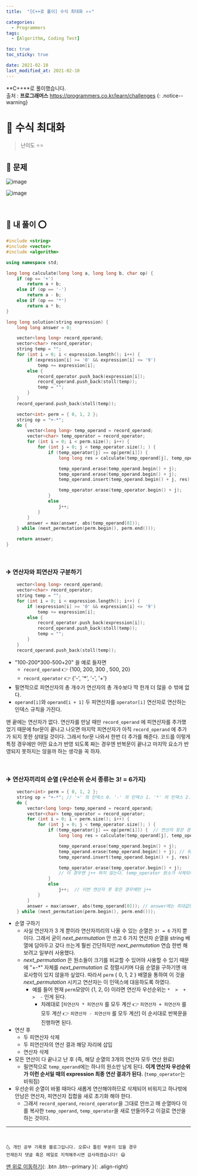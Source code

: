 ```yaml
---
title:  "[C++로 풀이] 수식 최대화 ⭐⭐" 

categories:
  - Programmers
tags:
  - [Algorithm, Coding Test]

toc: true
toc_sticky: true

date: 2021-02-10
last_modified_at: 2021-02-10
---
```

**C++**로 풀이했습니다.  
출처 : **프로그래머스** <https://programmers.co.kr/learn/challenges>
{: .notice--warning}

# 📌 수식 최대화

> 난이도 ⭐⭐

## 🚀 문제

![image](https://user-images.githubusercontent.com/42318591/107517287-eb5d1080-6bf0-11eb-9437-f2a2c2de61e1.png)

![image](https://user-images.githubusercontent.com/42318591/107517316-f1eb8800-6bf0-11eb-9319-f2ee9bfae3f9.png)


<br>

## 🚀 내 풀이 ⭕

```cpp
#include <string>
#include <vector>
#include <algorithm>

using namespace std;

long long calculate(long long a, long long b, char op) {
    if (op == '+')
        return a + b;
    else if (op == '-')
        return a - b;
    else if (op == '*')
        return a * b;
}

long long solution(string expression) {
    long long answer = 0;

    vector<long long> record_operand;
    vector<char> record_operator;
    string temp = "";
    for (int i = 0; i < expression.length(); i++) {
        if (expression[i] >= '0' && expression[i] <= '9')
            temp += expression[i];
        else {
            record_operator.push_back(expression[i]);
            record_operand.push_back(stoll(temp));
            temp = "";
        }
    }
    record_operand.push_back(stoll(temp));

    vector<int> perm = { 0, 1, 2 };
    string op = "+-*";
    do {
        vector<long long> temp_operand = record_operand;
        vector<char> temp_operator = record_operator;
        for (int i = 0; i < perm.size(); i++) {
            for (int j = 0; j < temp_operator.size(); ) {
                if (temp_operator[j] == op[perm[i]]) {
                    long long res = calculate(temp_operand[j], temp_operand[j + 1], temp_operator[j]);

                    temp_operand.erase(temp_operand.begin() + j);
                    temp_operand.erase(temp_operand.begin() + j);
                    temp_operand.insert(temp_operand.begin() + j, res);

                    temp_operator.erase(temp_operator.begin() + j);
                }
                else
                    j++;
            }
        }
        answer = max(answer, abs(temp_operand[0]));
    } while (next_permutation(perm.begin(), perm.end()));

    return answer;
}
```

<br>

### ✈ 연산자와 피연산자 구분하기

```cpp
    vector<long long> record_operand;
    vector<char> record_operator;
    string temp = "";
    for (int i = 0; i < expression.length(); i++) {
        if (expression[i] >= '0' && expression[i] <= '9')
            temp += expression[i];
        else {
            record_operator.push_back(expression[i]);
            record_operand.push_back(stoll(temp));
            temp = "";
        }
    }
    record_operand.push_back(stoll(temp));
```

- "100-200*300-500+20" 을 예로 들자면
  - `record_operand` 👉 {100, 200, 300 , 500, 20}
  - `record_operator` 👉 {'-', '*', '-', '+'}
- 필연적으로 피연산자의 총 개수가 연산자의 총 개수보다 딱 한개 더 많을 수 밖에 없다.
- `operand[i]`와 `operand[i + 1]` 두 피연산자를 `operator[i]` 연산자로 연산하는 인덱스 규칙을 가진다. 

맨 끝에는 연산자가 없다. 연산자를 만날 때만 `record_operand` 에 피연산자를 추가했었기 때문에 for문이 끝나고 나오면 마지막 피연산자가 아직 `record_operand` 에 추가가 되지 못한 상태일 것이다. 그래서 for문 나와서 한번 더 추가를 해준다. 코드를 이렇게 특정 경우에만 어떤 요소가 반영 되도록 짜는 경우엔 반복문이 끝나고 마지막 요소가 반영되지 못하지는 않을까 하는 생각을 꼭 하자.

<br>

### ✈ 연산자끼리의 순열 (우선순위 순서 종류는 3! = 6가지) 

```cpp
    vector<int> perm = { 0, 1, 2 };
    string op = "+-*"; // '+' 의 인덱스 0. '-' 의 인덱스 1. '*' 의 인덱스 2.
    do {
        vector<long long> temp_operand = record_operand;
        vector<char> temp_operator = record_operator;
        for (int i = 0; i < perm.size(); i++) {
            for (int j = 0; j < temp_operator.size(); ) {
                if (temp_operator[j] == op[perm[i]]) {  // 연산자 찾은 경우 연산 시작! 
                    long long res = calculate(temp_operand[j], temp_operand[j + 1], temp_operator[j]);

                    temp_operand.erase(temp_operand.begin() + j);
                    temp_operand.erase(temp_operand.begin() + j); // 위의 삭제로 앞으로 한칸 땡겨져 왓을테니 그대로 j 위치 삭제하면 된다.
                    temp_operand.insert(temp_operand.begin() + j, res); // 위의 삭제로 앞으로 한칸 땡겨져 왓을테니 그대로 j 위치에 삽입하면 된다.

                    temp_operator.erase(temp_operator.begin() + j);
                    // 이 경우엔 j++ 하지 않는다. temp_operator 원소가 삭제되어서 앞으로 한 칸 땡겨졌을테니 그대로 다음 반복에서 j 인덱스 검사하면 된다.
                }
                else
                    j++;  // 이번 연산자 못 찾은 경우에만 j++
            }
        }
        answer = max(answer, abs(temp_operand[0])); // answer에는 최대값만 들어가게끔 
    } while (next_permutation(perm.begin(), perm.end()));
```

- 순열 구하기
  - 사실 연산자가 3 개 뿐이라 연산자끼리의 나올 수 있는 순열은 `3! = 6` 가지 뿐이다. 그래서 굳이 *next_permutation* 안 쓰고 6 가지 연산자 순열을 string 배열에 담아두고 갖다 쓰는게 훨씬 간단하지만 *next_permutation* 연습 한번 해보려고 일부러 사용했다.
  - *next_permutation* 은 원소들이 크기를 비교할 수 있어야 사용할 수 있기 때문에 "+-\*" 자체를 *next_permutation* 로 정렬시키며 다음 순열을 구하기엔 애로사항이 있지 않을까 싶었다. 따라서 `perm` { 0, 1, 2 } 배열을 통하여 이 것을 *next_permutation* 시키고 연산자는 이 인덱스에 대응하도록 하였다.
    - 예를 들어 현재 `perm`모양이 {1, 2, 0} 이라면 연산자 우선순위는 `*  >  +  >  -` 인게 된다. 
      - 차례대로 [`피연산자 * 피연산자` 를 모두 계산 👉  `피연산자 + 피연산자` 를 모두 계산 👉 `피연산자 - 피연산자` 를 모두 계산] 이 순서대로 반복문을 진행하면 된다.
- 연산 후
  - 두 피연산자 삭제
  - 두 피연산자의 연산 결과 해당 자리에 삽입 
  - 연산자 삭제 
- 모든 연산이 다 끝나고 난 후 (즉, 해당 순열의 3개의 연산자 모두 연산 완료)
  - 필연적으로 `temp_operand`에는 하나의 원소만 남게 된다. **이게 연산자 우선순위가 이런 순서일 때의 expression 최종 연산 결과가 된다.** (`temp_operator`는 비워짐)
- 우선순위 순열이 바뀔 때마다 새롭게 연산해야하므로 삭제되어 비워지고 하나밖에 안남은 연산자, 피연산자 집합을 새로 초기화 해야 한다.
  - 그래서 `record_operand`, `record_operator`을 그대로 안쓰고 매 순열마다 이를 복사한 `temp_operand`, `temp_operator`을 새로 만들어주고 이걸로 연산을 하는 것이다. 

***
<br>

    🌜 개인 공부 기록용 블로그입니다. 오류나 틀린 부분이 있을 경우 
    언제든지 댓글 혹은 메일로 지적해주시면 감사하겠습니다! 😄

[맨 위로 이동하기](#){: .btn .btn--primary }{: .align-right}